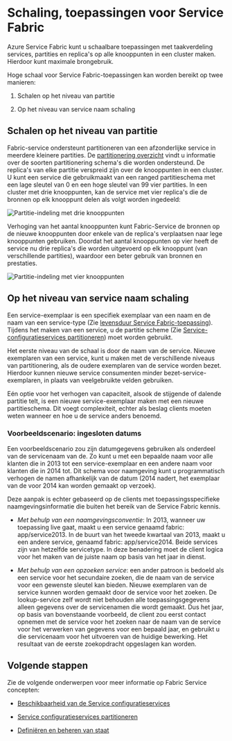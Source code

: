 <properties
   pageTitle="Schaalbaarheid van configuratieservices Service | Microsoft Azure"
   description="Hierin wordt beschreven hoe u Service configuratieservices schalen"
   services="service-fabric"
   documentationCenter=".net"
   authors="appi101"
   manager="timlt"
   editor=""/>

<tags
   ms.service="service-fabric"
   ms.devlang="dotnet"
   ms.topic="article"
   ms.tgt_pltfrm="NA"
   ms.workload="NA"
   ms.date="08/10/2016"
   ms.author="aprameyr"/>

# <a name="scaling-service-fabric-applications"></a>Schaling, toepassingen voor Service Fabric
Azure Service Fabric kunt u schaalbare toepassingen met taakverdeling services, partities en replica's op alle knooppunten in een cluster maken. Hierdoor kunt maximale brongebruik.

Hoge schaal voor Service Fabric-toepassingen kan worden bereikt op twee manieren:

1. Schalen op het niveau van partitie

2. Op het niveau van service naam schaling

## <a name="scaling-at-the-partition-level"></a>Schalen op het niveau van partitie
Fabric-service ondersteunt partitioneren van een afzonderlijke service in meerdere kleinere partities. De [partitionering overzicht](service-fabric-concepts-partitioning.md) vindt u informatie over de soorten partitionering schema's die worden ondersteund. De replica's van elke partitie verspreid zijn over de knooppunten in een cluster. U kunt een service die gebruikmaakt van een ranged partitieschema met een lage sleutel van 0 en een hoge sleutel van 99 vier partities. In een cluster met drie knooppunten, kan de service met vier replica's die de bronnen op elk knooppunt delen als volgt worden ingedeeld:

![Partitie-indeling met drie knooppunten](./media/service-fabric-concepts-scalability/layout-three-nodes.png)

Verhoging van het aantal knooppunten kunt Fabric-Service de bronnen op de nieuwe knooppunten door enkele van de replica's verplaatsen naar lege knooppunten gebruiken. Doordat het aantal knooppunten op vier heeft de service nu drie replica's die worden uitgevoerd op elk knooppunt (van verschillende partities), waardoor een beter gebruik van bronnen en prestaties.

![Partitie-indeling met vier knooppunten](./media/service-fabric-concepts-scalability/layout-four-nodes.png)

## <a name="scaling-at-the-service-name-level"></a>Op het niveau van service naam schaling
Een service-exemplaar is een specifiek exemplaar van een naam en de naam van een service-type (Zie [levensduur Service Fabric-toepassing](service-fabric-application-lifecycle.md)). Tijdens het maken van een service, u de partitie scheme (Zie [Service-configuratieservices partitioneren](service-fabric-concepts-partitioning.md)) moet worden gebruikt.

Het eerste niveau van de schaal is door de naam van de service. Nieuwe exemplaren van een service, kunt u maken met de verschillende niveaus van partitionering, als de oudere exemplaren van de service worden bezet. Hierdoor kunnen nieuwe service consumenten minder bezet-service-exemplaren, in plaats van veelgebruikte velden gebruiken.

Eén optie voor het verhogen van capaciteit, alsook de stijgende of dalende partitie telt, is een nieuwe service-exemplaar maken met een nieuwe partitieschema. Dit voegt complexiteit, echter als beslag clients moeten weten wanneer en hoe u de service anders benoemd.

### <a name="example-scenario-embedded-dates"></a>Voorbeeldscenario: ingesloten datums
Een voorbeeldscenario zou zijn datumgegevens gebruiken als onderdeel van de servicenaam van de. Zo kunt u met een bepaalde naam voor alle klanten die in 2013 tot een service-exemplaar en een andere naam voor klanten die in 2014 tot. Dit schema voor naamgeving kunt u programmatisch verhogen de namen afhankelijk van de datum (2014 nadert, het exemplaar van de voor 2014 kan worden gemaakt op verzoek).

Deze aanpak is echter gebaseerd op de clients met toepassingsspecifieke naamgevingsinformatie die buiten het bereik van de Service Fabric kennis.

- *Met behulp van een naamgevingsconventie*: In 2013, wanneer uw toepassing live gaat, maakt u een service genaamd fabric: app/service2013. In de buurt van het tweede kwartaal van 2013, maakt u een andere service, genaamd fabric: app/service2014. Beide services zijn van hetzelfde servicetype. In deze benadering moet de client logica voor het maken van de juiste naam op basis van het jaar in dienst.

- *Met behulp van een opzoeken service*: een ander patroon is bedoeld als een service voor het secundaire zoeken, die de naam van de service voor een gewenste sleutel kan bieden. Nieuwe exemplaren van de service kunnen worden gemaakt door de service voor het zoeken. De lookup-service zelf wordt niet behouden alle toepassingsgegevens alleen gegevens over de servicenamen die wordt gemaakt. Dus het jaar, op basis van bovenstaande voorbeeld, de client zou eerst contact opnemen met de service voor het zoeken naar de naam van de service voor het verwerken van gegevens voor een bepaald jaar, en gebruikt u die servicenaam voor het uitvoeren van de huidige bewerking. Het resultaat van de eerste zoekopdracht opgeslagen kan worden.

## <a name="next-steps"></a>Volgende stappen

Zie de volgende onderwerpen voor meer informatie op Fabric Service concepten:

- [Beschikbaarheid van de Service configuratieservices](service-fabric-availability-services.md)

- [Service configuratieservices partitioneren](service-fabric-concepts-partitioning.md)

- [Definiëren en beheren van staat](service-fabric-concepts-state.md)
